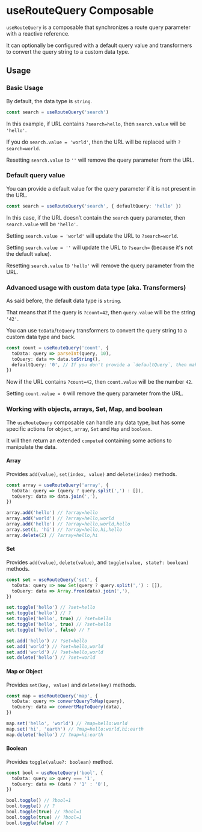# useRouteQuery Composable

`useRouteQuery` is a composable that synchronizes a route query parameter with a reactive reference.

It can optionally be configured with a default query value and transformers
to convert the query string to a custom data type.

## Usage

### Basic Usage

By default, the data type is `string`.

```typescript
const search = useRouteQuery('search')
```

In this example, if URL contains `?search=hello`, then `search.value` will be `'hello'`.

If you do `search.value = 'world'`, then the URL will be replaced with `?search=world`.

Resetting `search.value` to `''` will remove the query parameter from the URL.

### Default query value

You can provide a default value for the query parameter if it is not present in the URL.

```typescript
const search = useRouteQuery('search', { defaultQuery: 'hello' })
```

In this case, if the URL doesn’t contain the `search` query parameter, then `search.value` will be `'hello'`.

Setting `search.value = 'world'` will update the URL to `?search=world`.

Setting `search.value = ''` will update the URL to `?search=` (because it's not the default value).

Resetting `search.value` to `'hello'` will remove the query parameter from the URL.

### Advanced usage with custom data type (aka. Transformers)

As said before, the default data type is `string`.

That means that if the query is `?count=42`, then `query.value` will be the string `'42'`.

You can use `toData`/`toQuery` transformers to convert the query string to a custom data type and back.

```typescript
const count = useRouteQuery('count', {
  toData: query => parseInt(query, 10),
  toQuery: data => data.toString(),
  defaultQuery: '0', // If you don't provide a `defaultQuery`, then make sure that `toData` can handle the case of an empty string
})
```

Now if the URL contains `?count=42`, then `count.value` will be the number `42`.

Setting `count.value = 0` will remove the query parameter from the URL.

### Working with objects, arrays, Set, Map, and boolean

The `useRouteQuery` composable can handle any data type,
but has some specific actions for `object`, `array`, `Set` and `Map` and `boolean`.

It will then return an extended `computed` containing some actions to manipulate the data.

#### Array

Provides `add(value)`, `set(index, value)` and `delete(index)` methods.

```typescript
const array = useRouteQuery('array', {
  toData: query => (query ? query.split(',') : []),
  toQuery: data => data.join(','),
})

array.add('hello') // ?array=hello
array.add('world') // ?array=hello,world
array.add('hello') // ?array=hello,world,hello
array.set(1, 'hi') // ?array=hello,hi,hello
array.delete(2) // ?array=hello,hi
```

#### Set

Provides `add(value)`, `delete(value)`, and `toggle(value, state?: boolean)` methods.

```typescript
const set = useRouteQuery('set', {
  toData: query => new Set(query ? query.split(',') : []),
  toQuery: data => Array.from(data).join(','),
})

set.toggle('hello') // ?set=hello
set.toggle('hello') // ?
set.toggle('hello', true) // ?set=hello
set.toggle('hello', true) // ?set=hello
set.toggle('hello', false) // ?

set.add('hello') // ?set=hello
set.add('world') // ?set=hello,world
set.add('world') // ?set=hello,world
set.delete('hello') // ?set=world
```

#### Map or Object

Provides `set(key, value)` and `delete(key)` methods.

```typescript
const map = useRouteQuery('map', {
  toData: query => convertQueryToMap(query),
  toQuery: data => convertMapToQuery(data),
})

map.set('hello', 'world') // ?map=hello:world
map.set('hi', 'earth') // ?map=hello:world,hi:earth
map.delete('hello') // ?map=hi:earth
```

#### Boolean

Provides `toggle(value?: boolean)` method.

```typescript
const bool = useRouteQuery('bool', {
  toData: query => query === '1',
  toQuery: data => (data ? '1' : '0'),
})

bool.toggle() // ?bool=1
bool.toggle() // ?
bool.toggle(true) // ?bool=1
bool.toggle(true) // ?bool=1
bool.toggle(false) // ?
```
